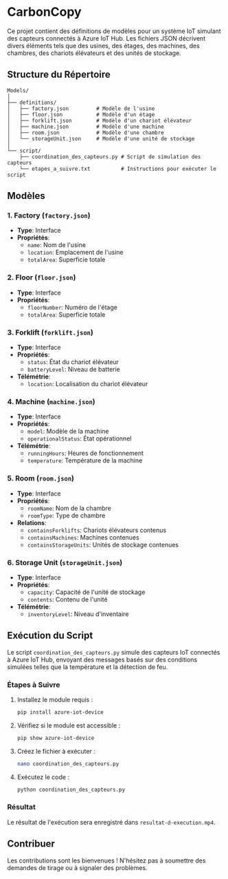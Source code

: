 # CarbonCopy

Ce projet contient des définitions de modèles pour un système IoT simulant des capteurs connectés à Azure IoT Hub. Les fichiers JSON décrivent divers éléments tels que des usines, des étages, des machines, des chambres, des chariots élévateurs et des unités de stockage.

## Structure du Répertoire

```
Models/
│
├── definitions/
│   ├── factory.json         # Modèle de l'usine
│   ├── floor.json           # Modèle d'un étage
│   ├── forklift.json        # Modèle d'un chariot élévateur
│   ├── machine.json         # Modèle d'une machine
│   ├── room.json            # Modèle d'une chambre
│   └── storageUnit.json     # Modèle d'une unité de stockage
│
└── script/
    ├── coordination_des_capteurs.py # Script de simulation des capteurs
    └── etapes_a_suivre.txt          # Instructions pour exécuter le script
```

## Modèles

### 1. Factory (`factory.json`)
- **Type**: Interface
- **Propriétés**:
  - `name`: Nom de l'usine
  - `location`: Emplacement de l'usine
  - `totalArea`: Superficie totale

### 2. Floor (`floor.json`)
- **Type**: Interface
- **Propriétés**:
  - `floorNumber`: Numéro de l'étage
  - `totalArea`: Superficie totale

### 3. Forklift (`forklift.json`)
- **Type**: Interface
- **Propriétés**:
  - `status`: État du chariot élévateur
  - `batteryLevel`: Niveau de batterie
- **Télémétrie**:
  - `location`: Localisation du chariot élévateur

### 4. Machine (`machine.json`)
- **Type**: Interface
- **Propriétés**:
  - `model`: Modèle de la machine
  - `operationalStatus`: État opérationnel
- **Télémétrie**:
  - `runningHours`: Heures de fonctionnement
  - `temperature`: Température de la machine

### 5. Room (`room.json`)
- **Type**: Interface
- **Propriétés**:
  - `roomName`: Nom de la chambre
  - `roomType`: Type de chambre
- **Relations**:
  - `containsForklifts`: Chariots élévateurs contenus
  - `containsMachines`: Machines contenues
  - `containsStorageUnits`: Unités de stockage contenues

### 6. Storage Unit (`storageUnit.json`)
- **Type**: Interface
- **Propriétés**:
  - `capacity`: Capacité de l'unité de stockage
  - `contents`: Contenu de l'unité
- **Télémétrie**:
  - `inventoryLevel`: Niveau d'inventaire

## Exécution du Script

Le script `coordination_des_capteurs.py` simule des capteurs IoT connectés à Azure IoT Hub, envoyant des messages basés sur des conditions simulées telles que la température et la détection de feu.

### Étapes à Suivre

1. Installez le module requis :
   ```bash
   pip install azure-iot-device
   ```

2. Vérifiez si le module est accessible :
   ```bash
   pip show azure-iot-device
   ```

3. Créez le fichier à exécuter :
   ```bash
   nano coordination_des_capteurs.py
   ```

4. Exécutez le code :
   ```bash
   python coordination_des_capteurs.py
   ```

### Résultat

Le résultat de l'exécution sera enregistré dans `resultat-d-execution.mp4`.

## Contribuer

Les contributions sont les bienvenues ! N'hésitez pas à soumettre des demandes de tirage ou à signaler des problèmes.
